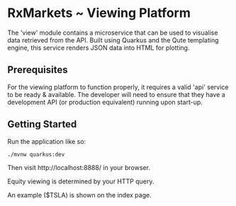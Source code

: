 # RxMarkets ~ Viewing Platform

The 'view' module contains a microservice that can be used to visualise data retrieved from the API. Built using Quarkus and the Qute templating engine, this service renders JSON data into HTML for plotting.

## Prerequisites 

For the viewing platform to function properly, it requires a valid 'api' service to be ready & available. The developer will need to ensure that they have a development API (or production equivalent) running upon start-up.

## Getting Started

Run the application like so:

```
./mvnw quarkus:dev
```

Then visit http://localhost:8888/ in your browser.

Equity viewing is determined by your HTTP query. 

An example ($TSLA) is shown on the index page.